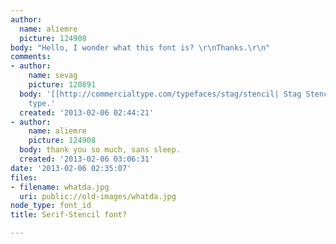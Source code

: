 ```yaml
---
author:
  name: aliemre
  picture: 124908
body: "Hello, I wonder what this font is? \r\nThanks.\r\n"
comments:
- author:
    name: sevag
    picture: 120891
  body: '[[http://commercialtype.com/typefaces/stag/stencil| Stag Stencil]] from Commercial
    type.'
  created: '2013-02-06 02:44:21'
- author:
    name: aliemre
    picture: 124908
  body: thank you so much, sans sleep.
  created: '2013-02-06 03:06:31'
date: '2013-02-06 02:35:07'
files:
- filename: whatda.jpg
  uri: public://old-images/whatda.jpg
node_type: font_id
title: Serif-Stencil font?

---
```

